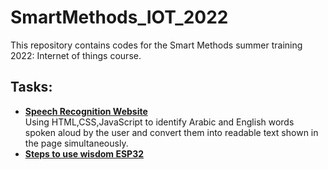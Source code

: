 # SmartMethods_IOT_2022
This repository contains codes for the Smart Methods summer training 2022: Internet of things course.

## Tasks:
- [**Speech Recognition Website**](https://mail.google.com)</br>
  Using HTML,CSS,JavaScript to identify Arabic and English words spoken aloud by the user and convert them into readable text shown in the page simultaneously.
-  [**Steps to use wisdom ESP32**]() </br>

